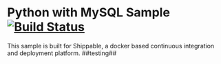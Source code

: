 Python with MySQL Sample [![Build Status](https://apibeta.shippable.com/projects/537665ba4f325a2600369f3e/badge/master)](https://beta.shippable.com/projects/537665ba4f325a2600369f3e)
===================
This sample is built for Shippable, a docker based continuous integration and deployment platform.
##testing##
